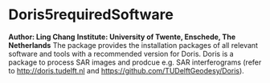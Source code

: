 # Doris5requiredSoftware
**Author: Ling Chang**
**Institute: University of Twente, Enschede, The Netherlands**
The package provides the installation packages of all relevant software and tools with a recommended version for Doris. Doris is a package to process SAR images and prodcue e.g. SAR interferograms (refer to http://doris.tudelft.nl and https://github.com/TUDelftGeodesy/Doris). 
